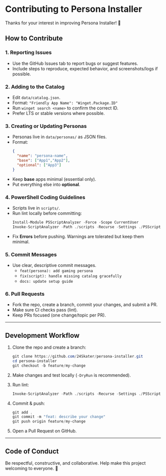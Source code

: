 # Contributing to Persona Installer

Thanks for your interest in improving Persona Installer! 🎉

## How to Contribute

### 1. Reporting Issues
- Use the GitHub Issues tab to report bugs or suggest features.
- Include steps to reproduce, expected behavior, and screenshots/logs if possible.

### 2. Adding to the Catalog
- Edit `data/catalog.json`.
- Format: `"Friendly App Name": "Winget.Package.ID"`
- Run `winget search <name>` to confirm the correct ID.
- Prefer LTS or stable versions where possible.

### 3. Creating or Updating Personas
- Personas live in `data/personas/` as JSON files.
- Format:
  ```json
  {
    "name": "persona-name",
    "base": ["App1","App2"],
    "optional": ["App3"]
  }
  ```
- Keep **base** apps minimal (essential only).
- Put everything else into **optional**.

### 4. PowerShell Coding Guidelines
- Scripts live in `scripts/`.
- Run lint locally before committing:
  ```powershell
  Install-Module PSScriptAnalyzer -Force -Scope CurrentUser
  Invoke-ScriptAnalyzer -Path ./scripts -Recurse -Settings ./PSScriptAnalyzerSettings.psd1
  ```
- Fix **Errors** before pushing. Warnings are tolerated but keep them minimal.

### 5. Commit Messages
- Use clear, descriptive commit messages.
  - `feat(persona): add gaming persona`
  - `fix(script): handle missing catalog gracefully`
  - `docs: update setup guide`

### 6. Pull Requests
- Fork the repo, create a branch, commit your changes, and submit a PR.
- Make sure CI checks pass (lint).
- Keep PRs focused (one change/topic per PR).

---

## Development Workflow

1. Clone the repo and create a branch:
   ```powershell
   git clone https://github.com/24Skater/persona-installer.git
   cd persona-installer
   git checkout -b feature/my-change
   ```

2. Make changes and test locally (`-DryRun` is recommended).

3. Run lint:
   ```powershell
   Invoke-ScriptAnalyzer -Path ./scripts -Recurse -Settings ./PSScriptAnalyzerSettings.psd1
   ```

4. Commit & push:
   ```powershell
   git add .
   git commit -m "feat: describe your change"
   git push origin feature/my-change
   ```

5. Open a Pull Request on GitHub.

---

## Code of Conduct
Be respectful, constructive, and collaborative. Help make this project welcoming to everyone. 🚀
